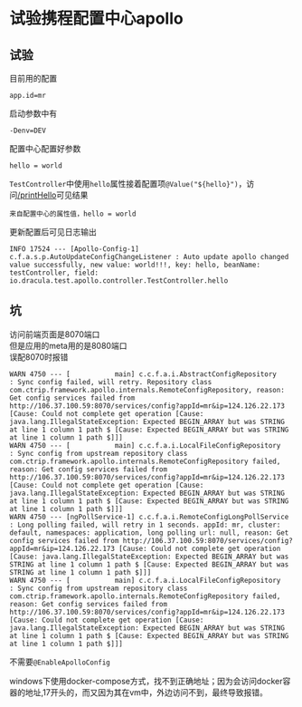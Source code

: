 # 试验携程配置中心apollo

## 试验

目前用的配置
```
app.id=mr
```
启动参数中有
```
-Denv=DEV
```
配置中心配置好参数
```
hello = world
```
```TestController```中使用```hello```属性接着配置项```@Value("${hello}")```，访问[/printHello](http://localhost:8080/printHello)可见结果
```
来自配置中心的属性值，hello = world
```  
更新配置后可见日志输出
```
INFO 17524 --- [Apollo-Config-1] c.f.a.s.p.AutoUpdateConfigChangeListener : Auto update apollo changed value successfully, new value: world!!!, key: hello, beanName: testController, field: io.dracula.test.apollo.controller.TestController.hello
```

## 坑

访问前端页面是8070端口  
但是应用的meta用的是8080端口  
误配8070时报错
```
WARN 4750 --- [           main] c.c.f.a.i.AbstractConfigRepository       : Sync config failed, will retry. Repository class com.ctrip.framework.apollo.internals.RemoteConfigRepository, reason: Get config services failed from http://106.37.100.59:8070/services/config?appId=mr&ip=124.126.22.173 [Cause: Could not complete get operation [Cause: java.lang.IllegalStateException: Expected BEGIN_ARRAY but was STRING at line 1 column 1 path $ [Cause: Expected BEGIN_ARRAY but was STRING at line 1 column 1 path $]]]
WARN 4750 --- [           main] c.c.f.a.i.LocalFileConfigRepository      : Sync config from upstream repository class com.ctrip.framework.apollo.internals.RemoteConfigRepository failed, reason: Get config services failed from http://106.37.100.59:8070/services/config?appId=mr&ip=124.126.22.173 [Cause: Could not complete get operation [Cause: java.lang.IllegalStateException: Expected BEGIN_ARRAY but was STRING at line 1 column 1 path $ [Cause: Expected BEGIN_ARRAY but was STRING at line 1 column 1 path $]]]
WARN 4750 --- [ngPollService-1] c.c.f.a.i.RemoteConfigLongPollService    : Long polling failed, will retry in 1 seconds. appId: mr, cluster: default, namespaces: application, long polling url: null, reason: Get config services failed from http://106.37.100.59:8070/services/config?appId=mr&ip=124.126.22.173 [Cause: Could not complete get operation [Cause: java.lang.IllegalStateException: Expected BEGIN_ARRAY but was STRING at line 1 column 1 path $ [Cause: Expected BEGIN_ARRAY but was STRING at line 1 column 1 path $]]]
WARN 4750 --- [           main] c.c.f.a.i.LocalFileConfigRepository      : Sync config from upstream repository class com.ctrip.framework.apollo.internals.RemoteConfigRepository failed, reason: Get config services failed from http://106.37.100.59:8070/services/config?appId=mr&ip=124.126.22.173 [Cause: Could not complete get operation [Cause: java.lang.IllegalStateException: Expected BEGIN_ARRAY but was STRING at line 1 column 1 path $ [Cause: Expected BEGIN_ARRAY but was STRING at line 1 column 1 path $]]]
```

不需要```@EnableApolloConfig```  

windows下使用docker-compose方式，找不到正确地址；因为会访问docker容器的地址,17开头的，而又因为其在vm中，外边访问不到，最终导致报错。